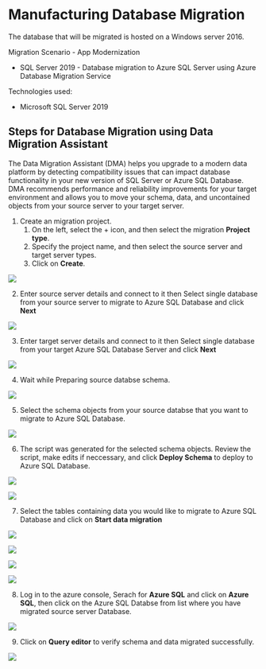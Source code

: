 # Manufacturing Database Migration
The database that will be migrated is hosted on a Windows server 2016.

Migration Scenario - App Modernization
* SQL Server 2019 - Database migration to Azure SQL Server using Azure Database Migration Service

Technologies used:
 - Microsoft SQL Server 2019

## Steps for Database Migration using Data Migration Assistant

The Data Migration Assistant (DMA) helps you upgrade to a modern data platform by detecting compatibility issues that can impact database functionality in your new version of SQL Server or Azure SQL Database. DMA recommends performance and reliability improvements for your target environment and allows you to move your schema, data, and uncontained objects from your source server to your target server.

1. Create an migration project.
   1. On the left, select the + icon, and then select the migration **Project type**.
   2. Specify the project name, and then select the source server and target server types.
   3. Click on **Create**.

<p><kbd>
  <img src="../images/manufacturing-db/manu-db-1.png">
</kbd></p>

2. Enter source server details and connect to it then Select single database from your source server to migrate to Azure SQL Database and click **Next**

<p><kbd>
  <img src="../images/manufacturing-db/manu-db-2.png">
</kbd></p>

3. Enter target server details and connect to it then Select single database from your target Azure SQL Database Server and click **Next**

<p><kbd>
  <img src="../images/manufacturing-db/manu-db-3.png">
</kbd></p>

4. Wait while Preparing source databse schema.

<p><kbd>
  <img src="../images/manufacturing-db/manu-db-4.png">
</kbd></p>

5. Select the schema objects from your source databse that you want to migrate to Azure SQL Database.

<p><kbd>
  <img src="../images/manufacturing-db/manu-db-5.png">
</kbd></p>

6. The script was generated for the selected schema objects. Review the script, make edits if neccessary, and click **Deploy Schema** to deploy to Azure SQL Database.

<p><kbd>
  <img src="../images/manufacturing-db/manu-db-6.png">
</kbd></p>

<p><kbd>
  <img src="../images/manufacturing-db/manu-db-7.png">
</kbd></p>

7. Select the tables containing data you would like to migrate to Azure SQL Database and click on **Start data migration**

<p><kbd>
   <img src="../images/manufacturing-db/manu-db-8.png">
</kbd></p>

<p><kbd>
   <img src="../images/manufacturing-db/manu-db-9.png">
</kbd></p>

<p><kbd>
   <img src="../images/manufacturing-db/manu-db-10.png">
</kbd></p>

<p><kbd>
   <img src="../images/manufacturing-db/manu-db-11.png">
</kbd></p>

8. Log in to the azure console, Serach for **Azure SQL** and click on **Azure SQL**, then click on the Azure SQL Databse from list where you have migrated source server Database.

<p><kbd>
  <img src="../images/manufacturing-db/manu-db-12.png">
</kbd></p>


9. Click on **Query editor** to verify schema and data migrated successfully.

<p><kbd>
   <img src="../images/manufacturing-db/manu-db-13.png">
</kbd></p>